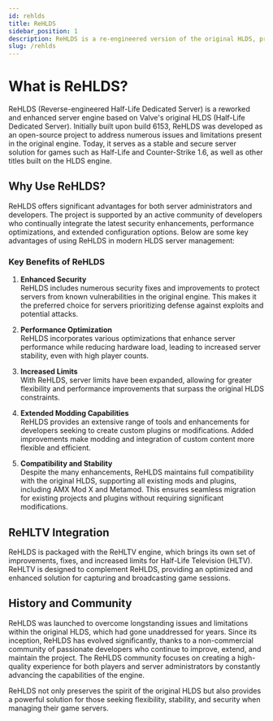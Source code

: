 ```yaml
---
id: rehlds
title: ReHLDS
sidebar_position: 1
description: ReHLDS is a re-engineered version of the original HLDS, providing enhanced security, performance, and modding capabilities for games like Half-Life and Counter-Strike 1.6.
slug: /rehlds
---
```


# What is ReHLDS?

ReHLDS (Reverse-engineered Half-Life Dedicated Server) is a reworked and enhanced server engine based on Valve's original HLDS (Half-Life Dedicated Server). Initially built upon build 6153, ReHLDS was developed as an open-source project to address numerous issues and limitations present in the original engine. Today, it serves as a stable and secure server solution for games such as Half-Life and Counter-Strike 1.6, as well as other titles built on the HLDS engine.

## Why Use ReHLDS?

ReHLDS offers significant advantages for both server administrators and developers. The project is supported by an active community of developers who continually integrate the latest security enhancements, performance optimizations, and extended configuration options. Below are some key advantages of using ReHLDS in modern HLDS server management:

### Key Benefits of ReHLDS

1. **Enhanced Security**  
   ReHLDS includes numerous security fixes and improvements to protect servers from known vulnerabilities in the original engine. This makes it the preferred choice for servers prioritizing defense against exploits and potential attacks.

2. **Performance Optimization**  
   ReHLDS incorporates various optimizations that enhance server performance while reducing hardware load, leading to increased server stability, even with high player counts.

3. **Increased Limits**  
   With ReHLDS, server limits have been expanded, allowing for greater flexibility and performance improvements that surpass the original HLDS constraints.

4. **Extended Modding Capabilities**  
   ReHLDS provides an extensive range of tools and enhancements for developers seeking to create custom plugins or modifications. Added improvements make modding and integration of custom content more flexible and efficient.

5. **Compatibility and Stability**  
   Despite the many enhancements, ReHLDS maintains full compatibility with the original HLDS, supporting all existing mods and plugins, including AMX Mod X and Metamod. This ensures seamless migration for existing projects and plugins without requiring significant modifications.

## ReHLTV Integration

ReHLDS is packaged with the ReHLTV engine, which brings its own set of improvements, fixes, and increased limits for Half-Life Television (HLTV). ReHLTV is designed to complement ReHLDS, providing an optimized and enhanced solution for capturing and broadcasting game sessions.

## History and Community

ReHLDS was launched to overcome longstanding issues and limitations within the original HLDS, which had gone unaddressed for years. Since its inception, ReHLDS has evolved significantly, thanks to a non-commercial community of passionate developers who continue to improve, extend, and maintain the project. The ReHLDS community focuses on creating a high-quality experience for both players and server administrators by constantly advancing the capabilities of the engine.

ReHLDS not only preserves the spirit of the original HLDS but also provides a powerful solution for those seeking flexibility, stability, and security when managing their game servers.
